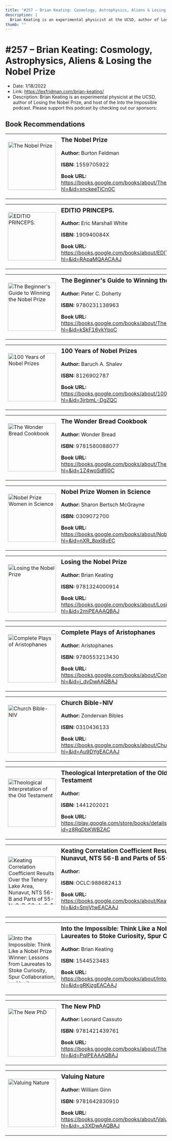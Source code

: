 ```yaml
---
title: "#257 – Brian Keating: Cosmology, Astrophysics, Aliens & Losing the Nobel Prize"
description: |
  Brian Keating is an experimental physicist at the UCSD, author of Losing the Nobel Prize, and host of the Into the Impossible podcast. Please support this podcast by checking out our sponsors:"
thumb: ""
---
```


# #257 – Brian Keating: Cosmology, Astrophysics, Aliens & Losing the Nobel Prize

  - Date: 1/18/2022
  - Link: https://lexfridman.com/brian-keating/
  - Description: Brian Keating is an experimental physicist at the UCSD, author of Losing the Nobel Prize, and host of the Into the Impossible podcast. Please support this podcast by checking out our sponsors:

## Book Recommendations

<table style="border: none;"><tr style="border: none;"><td style="border: none;"><img src="http://books.google.com/books/content?id=xnckeeTICn0C&printsec=frontcover&img=1&zoom=1&edge=curl&source=gbs_api" alt="The Nobel Prize" width="150" style="vertical-align: top;"></td><td style="border: none; vertical-align: top;"><h3 style='margin-top: 5'>The Nobel Prize</h3><p><strong>Author:</strong> Burton Feldman</p><p><strong>ISBN:</strong> 1559705922</p><p><strong>Book URL:</strong> <a href="https://books.google.com/books/about/The_Nobel_Prize.html?hl=&id=xnckeeTICn0C">https://books.google.com/books/about/The_Nobel_Prize.html?hl=&id=xnckeeTICn0C</a></p></td></tr></table>
<table style="border: none;"><tr style="border: none;"><td style="border: none;"><img src="http://books.google.com/books/content?id=RApaMQAACAAJ&printsec=frontcover&img=1&zoom=1&source=gbs_api" alt="EDITIO PRINCEPS." width="150" style="vertical-align: top;"></td><td style="border: none; vertical-align: top;"><h3 style='margin-top: 5'>EDITIO PRINCEPS.</h3><p><strong>Author:</strong> Eric Marshall White</p><p><strong>ISBN:</strong> 190940084X</p><p><strong>Book URL:</strong> <a href="https://books.google.com/books/about/EDITIO_PRINCEPS.html?hl=&id=RApaMQAACAAJ">https://books.google.com/books/about/EDITIO_PRINCEPS.html?hl=&id=RApaMQAACAAJ</a></p></td></tr></table>
<table style="border: none;"><tr style="border: none;"><td style="border: none;"><img src="http://books.google.com/books/content?id=kSkF16ykYpoC&printsec=frontcover&img=1&zoom=1&edge=curl&source=gbs_api" alt="The Beginner's Guide to Winning the Nobel Prize" width="150" style="vertical-align: top;"></td><td style="border: none; vertical-align: top;"><h3 style='margin-top: 5'>The Beginner's Guide to Winning the Nobel Prize</h3><p><strong>Author:</strong> Peter C. Doherty</p><p><strong>ISBN:</strong> 9780231138963</p><p><strong>Book URL:</strong> <a href="https://books.google.com/books/about/The_Beginner_s_Guide_to_Winning_the_Nobe.html?hl=&id=kSkF16ykYpoC">https://books.google.com/books/about/The_Beginner_s_Guide_to_Winning_the_Nobe.html?hl=&id=kSkF16ykYpoC</a></p></td></tr></table>
<table style="border: none;"><tr style="border: none;"><td style="border: none;"><img src="http://books.google.com/books/content?id=3jrbmL-DgZQC&printsec=frontcover&img=1&zoom=1&edge=curl&source=gbs_api" alt="100 Years of Nobel Prizes" width="150" style="vertical-align: top;"></td><td style="border: none; vertical-align: top;"><h3 style='margin-top: 5'>100 Years of Nobel Prizes</h3><p><strong>Author:</strong> Baruch A. Shalev</p><p><strong>ISBN:</strong> 8126902787</p><p><strong>Book URL:</strong> <a href="https://books.google.com/books/about/100_Years_of_Nobel_Prizes.html?hl=&id=3jrbmL-DgZQC">https://books.google.com/books/about/100_Years_of_Nobel_Prizes.html?hl=&id=3jrbmL-DgZQC</a></p></td></tr></table>
<table style="border: none;"><tr style="border: none;"><td style="border: none;"><img src="http://books.google.com/books/content?id=1Z4woSdfli0C&printsec=frontcover&img=1&zoom=1&edge=curl&source=gbs_api" alt="The Wonder Bread Cookbook" width="150" style="vertical-align: top;"></td><td style="border: none; vertical-align: top;"><h3 style='margin-top: 5'>The Wonder Bread Cookbook</h3><p><strong>Author:</strong> Wonder Bread</p><p><strong>ISBN:</strong> 9781580088077</p><p><strong>Book URL:</strong> <a href="https://books.google.com/books/about/The_Wonder_Bread_Cookbook.html?hl=&id=1Z4woSdfli0C">https://books.google.com/books/about/The_Wonder_Bread_Cookbook.html?hl=&id=1Z4woSdfli0C</a></p></td></tr></table>
<table style="border: none;"><tr style="border: none;"><td style="border: none;"><img src="http://books.google.com/books/content?id=nXR_8pxl8vEC&printsec=frontcover&img=1&zoom=1&source=gbs_api" alt="Nobel Prize Women in Science" width="150" style="vertical-align: top;"></td><td style="border: none; vertical-align: top;"><h3 style='margin-top: 5'>Nobel Prize Women in Science</h3><p><strong>Author:</strong> Sharon Bertsch McGrayne</p><p><strong>ISBN:</strong> 0309072700</p><p><strong>Book URL:</strong> <a href="https://books.google.com/books/about/Nobel_Prize_Women_in_Science.html?hl=&id=nXR_8pxl8vEC">https://books.google.com/books/about/Nobel_Prize_Women_in_Science.html?hl=&id=nXR_8pxl8vEC</a></p></td></tr></table>
<table style="border: none;"><tr style="border: none;"><td style="border: none;"><img src="http://books.google.com/books/content?id=2miPEAAAQBAJ&printsec=frontcover&img=1&zoom=1&source=gbs_api" alt="Losing the Nobel Prize" width="150" style="vertical-align: top;"></td><td style="border: none; vertical-align: top;"><h3 style='margin-top: 5'>Losing the Nobel Prize</h3><p><strong>Author:</strong> Brian Keating</p><p><strong>ISBN:</strong> 9781324000914</p><p><strong>Book URL:</strong> <a href="https://books.google.com/books/about/Losing_the_Nobel_Prize.html?hl=&id=2miPEAAAQBAJ">https://books.google.com/books/about/Losing_the_Nobel_Prize.html?hl=&id=2miPEAAAQBAJ</a></p></td></tr></table>
<table style="border: none;"><tr style="border: none;"><td style="border: none;"><img src="http://books.google.com/books/content?id=j_dvDwAAQBAJ&printsec=frontcover&img=1&zoom=1&edge=curl&source=gbs_api" alt="Complete Plays of Aristophanes" width="150" style="vertical-align: top;"></td><td style="border: none; vertical-align: top;"><h3 style='margin-top: 5'>Complete Plays of Aristophanes</h3><p><strong>Author:</strong> Aristophanes</p><p><strong>ISBN:</strong> 9780553213430</p><p><strong>Book URL:</strong> <a href="https://books.google.com/books/about/Complete_Plays_of_Aristophanes.html?hl=&id=j_dvDwAAQBAJ">https://books.google.com/books/about/Complete_Plays_of_Aristophanes.html?hl=&id=j_dvDwAAQBAJ</a></p></td></tr></table>
<table style="border: none;"><tr style="border: none;"><td style="border: none;"><img src="http://books.google.com/books/content?id=Au9DYgEACAAJ&printsec=frontcover&img=1&zoom=1&source=gbs_api" alt="Church Bible-NIV" width="150" style="vertical-align: top;"></td><td style="border: none; vertical-align: top;"><h3 style='margin-top: 5'>Church Bible-NIV</h3><p><strong>Author:</strong> Zondervan Bibles</p><p><strong>ISBN:</strong> 0310436133</p><p><strong>Book URL:</strong> <a href="https://books.google.com/books/about/Church_Bible_NIV.html?hl=&id=Au9DYgEACAAJ">https://books.google.com/books/about/Church_Bible_NIV.html?hl=&id=Au9DYgEACAAJ</a></p></td></tr></table>
<table style="border: none;"><tr style="border: none;"><td style="border: none;"><img src="http://books.google.com/books/content?id=z8RqDbKWBZAC&printsec=frontcover&img=1&zoom=1&edge=curl&source=gbs_api" alt="Theological Interpretation of the Old Testament" width="150" style="vertical-align: top;"></td><td style="border: none; vertical-align: top;"><h3 style='margin-top: 5'>Theological Interpretation of the Old Testament</h3><p><strong>Author:</strong> </p><p><strong>ISBN:</strong> 1441202021</p><p><strong>Book URL:</strong> <a href="https://play.google.com/store/books/details?id=z8RqDbKWBZAC">https://play.google.com/store/books/details?id=z8RqDbKWBZAC</a></p></td></tr></table>
<table style="border: none;"><tr style="border: none;"><td style="border: none;"><img src="None" alt="Keating Correlation Coefficient Results Over the Tehery Lake Area, Nunavut, NTS 56-B and Parts of 55-N, O, P, 56-A, C, F, G and H" width="150" style="vertical-align: top;"></td><td style="border: none; vertical-align: top;"><h3 style='margin-top: 5'>Keating Correlation Coefficient Results Over the Tehery Lake Area, Nunavut, NTS 56-B and Parts of 55-N, O, P, 56-A, C, F, G and H</h3><p><strong>Author:</strong> </p><p><strong>ISBN:</strong> OCLC:988682413</p><p><strong>Book URL:</strong> <a href="https://books.google.com/books/about/Keating_Correlation_Coefficient_Results.html?hl=&id=SmjVtwEACAAJ">https://books.google.com/books/about/Keating_Correlation_Coefficient_Results.html?hl=&id=SmjVtwEACAAJ</a></p></td></tr></table>
<table style="border: none;"><tr style="border: none;"><td style="border: none;"><img src="http://books.google.com/books/content?id=gRKjzgEACAAJ&printsec=frontcover&img=1&zoom=1&source=gbs_api" alt="Into the Impossible: Think Like a Nobel Prize Winner: Lessons from Laureates to Stoke Curiosity, Spur Collaboration, and Ignite Imagination" width="150" style="vertical-align: top;"></td><td style="border: none; vertical-align: top;"><h3 style='margin-top: 5'>Into the Impossible: Think Like a Nobel Prize Winner: Lessons from Laureates to Stoke Curiosity, Spur Collaboration, and Ignite Imagination</h3><p><strong>Author:</strong> Brian Keating</p><p><strong>ISBN:</strong> 1544523483</p><p><strong>Book URL:</strong> <a href="https://books.google.com/books/about/Into_the_Impossible_Think_Like_a_Nobel_P.html?hl=&id=gRKjzgEACAAJ">https://books.google.com/books/about/Into_the_Impossible_Think_Like_a_Nobel_P.html?hl=&id=gRKjzgEACAAJ</a></p></td></tr></table>
<table style="border: none;"><tr style="border: none;"><td style="border: none;"><img src="http://books.google.com/books/content?id=PqIPEAAAQBAJ&printsec=frontcover&img=1&zoom=1&edge=curl&source=gbs_api" alt="The New PhD" width="150" style="vertical-align: top;"></td><td style="border: none; vertical-align: top;"><h3 style='margin-top: 5'>The New PhD</h3><p><strong>Author:</strong> Leonard Cassuto</p><p><strong>ISBN:</strong> 9781421439761</p><p><strong>Book URL:</strong> <a href="https://books.google.com/books/about/The_New_PhD.html?hl=&id=PqIPEAAAQBAJ">https://books.google.com/books/about/The_New_PhD.html?hl=&id=PqIPEAAAQBAJ</a></p></td></tr></table>
<table style="border: none;"><tr style="border: none;"><td style="border: none;"><img src="http://books.google.com/books/content?id=_s3XDwAAQBAJ&printsec=frontcover&img=1&zoom=1&edge=curl&source=gbs_api" alt="Valuing Nature" width="150" style="vertical-align: top;"></td><td style="border: none; vertical-align: top;"><h3 style='margin-top: 5'>Valuing Nature</h3><p><strong>Author:</strong> William Ginn</p><p><strong>ISBN:</strong> 9781642830910</p><p><strong>Book URL:</strong> <a href="https://books.google.com/books/about/Valuing_Nature.html?hl=&id=_s3XDwAAQBAJ">https://books.google.com/books/about/Valuing_Nature.html?hl=&id=_s3XDwAAQBAJ</a></p></td></tr></table>
